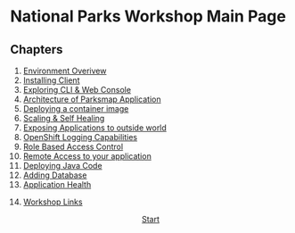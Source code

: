 # National Parks Workshop Main Page  


## Chapters  
1. [Environment Overivew](https://github.com/bhandaru/nationalparks-labs/blob/master/01%20-%20Environment%20Overview.MD)  
2. [Installing Client](https://github.com/bhandaru/nationalparks-labs/blob/master/02%20-%20Installing%20Client.MD)  
3. [Exploring CLI & Web Console](https://github.com/bhandaru/nationalparks-labs/blob/master/03%20-%20Exploring%20CLI%20%26%20Web%20Console.MD)  
4. [Architecture of Parksmap Application](https://github.com/bhandaru/nationalparks-labs/blob/master/04%20-%20Application%20Architecture.MD)  
5. [Deploying a container image](https://github.com/bhandaru/nationalparks-labs/blob/master/05%20-%20Deploying%20a%20container%20image.MD)  
6. [Scaling & Self Healing](https://github.com/bhandaru/nationalparks-labs/blob/master/06%20-%20Scaling%20and%20Healing.MD)  
7. [Exposing Applications to outside world](https://github.com/bhandaru/nationalparks-labs/blob/master/07%20-%20Exposing%20Applications%20to%20outside%20world.MD)  
8. [OpenShift Logging Capabilities](https://github.com/bhandaru/nationalparks-labs/blob/master/08%20-%20OpenShift%20Logging%20Capabilities.MD)  
9. [Role Based Access Control](https://github.com/bhandaru/nationalparks-labs/blob/master/09%20-%20Role%20Based%20Access%20Control.MD)  
10. [Remote Access to your application](https://github.com/bhandaru/nationalparks-labs/blob/master/10%20-%20Remote%20Access%20to%20Application.MD)  
11. [Deploying Java Code](https://github.com/bhandaru/nationalparks-labs/blob/master/11%20-%20Deploying%20Java%20Code.MD)  
12. [Adding Database](https://github.com/bhandaru/nationalparks-labs/blob/master/12%20-%20Adding%20Database.MD)  
13. [Application Health](https://github.com/bhandaru/nationalparks-labs/blob/master/13%20-%20Application%20Health.MD)  



<!--
14. [Automate Build and Deployment with pipelines](https://github.com/bhandaru/nationalparks-labs/blob/master/14%20-%20Automate%20Build%20and%20Deployment%20with%20pipelines)  
15. [Triggering build on code change](https://github.com/bhandaru/nationalparks-labs/blob/master/15%20-%20Triggering%20build%20on%20code%20change)  
16. [Using Application Templates](https://github.com/bhandaru/nationalparks-labs/blob/master/16%20-%20Using%20Application%20Templates)  
17. [Clustering Stateful Java EE Applications](https://github.com/bhandaru/nationalparks-labs/blob/master/17%20-%20Clustering%20Stateful%20Java%20EE%20Applications)  
18. [Binary Builds for Day to Day Development](https://github.com/bhandaru/nationalparks-labs/blob/master/18%20-%20Binary%20Builds%20for%20Day%20to%20Day%20Development)  
19. [Using Port-Forwarding and Remote Debugging](https://github.com/bhandaru/nationalparks-labs/blob/master/19%20-%20Using%20Port-Forwarding%20and%20Remote%20Debugging)  
20. [Further Resources](https://github.com/bhandaru/nationalparks-labs/blob/master/20%20-%20Further%20Resources)  
-->
14. [Workshop Links](https://github.com/bhandaru/nationalparks-labs/blob/master/21%20-%20Workshop%20Links.MD) 



<p align="center">
  <a href="/01%20-%20Environment%20Overview.MD">Start</a>
</p>
